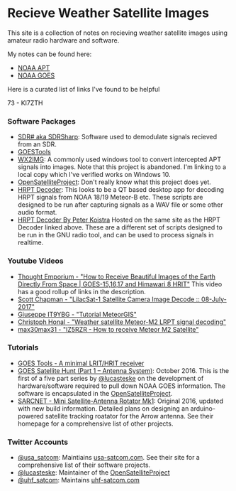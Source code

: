 # Recieve Weather Satellite Images

This site is a collection of notes on recieving weather satellite images using amateur radio hardware and software.

My notes can be found here:

- [NOAA APT](noaa-apt.md)
- [NOAA GOES](noaa-goes.md)

Here is a curated list of links I've found to be helpful

73 - KI7ZTH

### Software Packages


- [SDR# aka SDRSharp](https://airspy.com/download/): Software used to demodulate signals recieved
    from an SDR.
- [GOESTools](https://pietern.github.io/goestools/index.html)
- [WX2IMG]():
    A commonly used windows tool to convert intercepted APT signals into images.
    Note that this project is abandoned. I'm linking to a local copy which I've
    verified works on Windows 10.
- [OpenSatelliteProject](https://github.com/opensatelliteproject/OpenSatelliteProject):
    Don't really know what this project does yet.
- [HRPT Decoder](https://tynet.eu/hrpt-decoder): This looks to be a QT based desktop app for decoding HRPT signals from NOAA 18/19 Meteor-B etc. These scripts are designed to be run after capturing signals as a WAV file or some other audio format.
- [HRPT Decoder By Peter Koistra](https://tynet.eu/hrpt-decoders-by-peter-koistra) Hosted on the same site as the HRPT Decoder
linked above. These are a different set of scripts designed to be run in the GNU radio tool, and can be used to process signals
in realtime.

### Youtube Videos


- [Thought Emporium - "How to Receive Beautiful Images of the Earth Directly From Space | GOES-15,16,17 and Himawari 8 HRIT"](https://youtu.be/jGWFg7EDnyY) This video has a good rollup of links in the description.
- [Scott Chapman - "LilacSat-1 Satellite Camera Image Decode :: 08-July-2017"](https://youtu.be/jJe0ujEEKPE)
- [Giuseppe IT9YBG - "Tutorial MeteorGIS"](https://youtu.be/1xLo3uQqwFA)
- [Christoph Honal - "Weather satellite Meteor-M2 LRPT signal decoding"](https://youtu.be/FUvuu0V6jJI)
- [max30max31 - "IZ5RZR - How to receive Meteor M2 Satellite"](https://youtu.be/dcg6QdN4XPY)

### Tutorials


- [GOES Tools - A minimal LRIT/HRIT receiver](https://pietern.github.io/goestools/guides/minimal_receiver.html)
- [GOES Satellite Hunt (Part 1 – Antenna System)](https://www.teske.net.br/lucas/2016/10/goes-satellite-hunt-part-1-antenna-system/): October 2016.
    This is the first of a five part series by [@lucasteske](https://twitter.com/lucasteske) on the 
    development of hardware/software required to pull down NOAA GOES information. The software is
    encapsulated in the [OpenSatelliteProject](https://github.com/opensatelliteproject).
- [SARCNET - Mini Satellite-Antenna Rotator Mk1](https://www.sarcnet.org/projects/project_rotator.html):
Original 2016, updated with new build information. Detailed plans on designing an arduino-powered satellite
tracking roatator for the Arrow antenna. See their homepage for a comprehensive list of other projects.

### Twitter Accounts

- [@usa_satcom](https://twitter.com/usa_satcom): Maintiains [usa-satcom.com](https://usa-satcom.com/).
    See their site for a comprehensive list of their software projects.
- [@lucasteske](https://twitter.com/lucasteske): Maintainer of the [OpenSatelliteProject](https://github.com/opensatelliteproject/OpenSatelliteProject)
- [@uhf_satcom](https://twitter.com/uhf_satcom): Maintains [uhf-satcom.com](https://uhf-satcom.com/)

